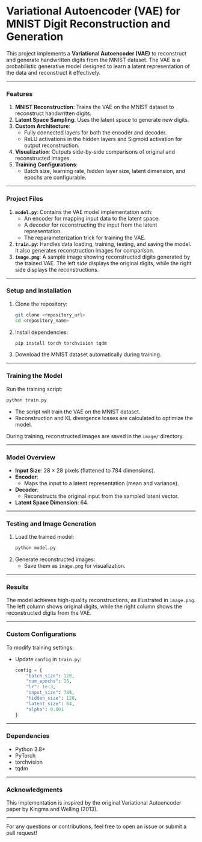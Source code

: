 
# Variational Autoencoder (VAE) for MNIST Digit Reconstruction and Generation

This project implements a **Variational Autoencoder (VAE)** to reconstruct and generate handwritten digits from the MNIST dataset. The VAE is a probabilistic generative model designed to learn a latent representation of the data and reconstruct it effectively.

---

### **Features**
1. **MNIST Reconstruction**: Trains the VAE on the MNIST dataset to reconstruct handwritten digits.
2. **Latent Space Sampling**: Uses the latent space to generate new digits.
3. **Custom Architecture**:
   - Fully connected layers for both the encoder and decoder.
   - ReLU activations in the hidden layers and Sigmoid activation for output reconstruction.
4. **Visualization**: Outputs side-by-side comparisons of original and reconstructed images.
5. **Training Configurations**:
   - Batch size, learning rate, hidden layer size, latent dimension, and epochs are configurable.

---

### **Project Files**
1. **`model.py`**: Contains the VAE model implementation with:
   - An encoder for mapping input data to the latent space.
   - A decoder for reconstructing the input from the latent representation.
   - The reparameterization trick for training the VAE.
2. **`train.py`**: Handles data loading, training, testing, and saving the model. It also generates reconstruction images for comparison.
3. **`image.png`**: A sample image showing reconstructed digits generated by the trained VAE. The left side displays the original digits, while the right side displays the reconstructions.

---

### **Setup and Installation**
1. Clone the repository:
   ```bash
   git clone <repository_url>
   cd <repository_name>
   ```
2. Install dependencies:
   ```bash
   pip install torch torchvision tqdm
   ```
3. Download the MNIST dataset automatically during training.

---

### **Training the Model**
Run the training script:
```bash
python train.py
```
- The script will train the VAE on the MNIST dataset.
- Reconstruction and KL divergence losses are calculated to optimize the model.

During training, reconstructed images are saved in the `image/` directory.

---

### **Model Overview**
- **Input Size**: 28 × 28 pixels (flattened to 784 dimensions).
- **Encoder**:
  - Maps the input to a latent representation (mean and variance).
- **Decoder**:
  - Reconstructs the original input from the sampled latent vector.
- **Latent Space Dimension**: 64.

---

### **Testing and Image Generation**
1. Load the trained model:
   ```bash
   python model.py
   ```
2. Generate reconstructed images:
   - Save them as `image.png` for visualization.

---

### **Results**
The model achieves high-quality reconstructions, as illustrated in `image.png`. The left column shows original digits, while the right column shows the reconstructed digits from the VAE.

---

### **Custom Configurations**
To modify training settings:
- Update `config` in `train.py`:
  ```python
  config = {
      "batch_size": 128,
      "num_epochs": 25,
      "lr": 1e-3,
      "input_size": 784,
      "hidden_size": 128,
      "latent_size": 64,
      "alpha": 0.001
  }
  ```

---

### **Dependencies**
- Python 3.8+
- PyTorch
- torchvision
- tqdm

---

### **Acknowledgments**
This implementation is inspired by the original Variational Autoencoder paper by Kingma and Welling (2013).

---

For any questions or contributions, feel free to open an issue or submit a pull request!
